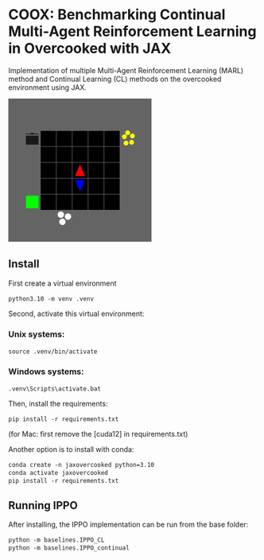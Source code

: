 # COOX: Benchmarking Continual Multi-Agent Reinforcement Learning in Overcooked with JAX
Implementation of multiple Multi-Agent Reinforcement Learning (MARL) method and Continual Learning (CL) methods on the overcooked environment using JAX.

![IPPO gif](./overcooked_gif.gif)


## Install
First create a virtual environment 
``` 
python3.10 -m venv .venv
```

Second, activate this virtual environment:
### Unix systems: 
``` 
source .venv/bin/activate
```
### Windows systems:
``` 
.venv\Scripts\activate.bat
```

Then, install the requirements: 
``` 
pip install -r requirements.txt
```
(for Mac: first remove the [cuda12] in requirements.txt)

Another option is to install with conda:
```
conda create -n jaxovercooked python=3.10
conda activate jaxovercooked
pip install -r requirements.txt
```

## Running IPPO
After installing, the IPPO implementation can be run from the base folder:
```
python -m baselines.IPPO_CL
python -m baselines.IPPO_continual
```



